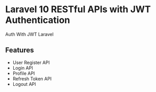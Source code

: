 
# Laravel 10 RESTful APIs with JWT Authentication

Auth With JWT Laravel


## Features

- User Register API
- Login API
- Profile API
- Refresh Token API
- Logout API
